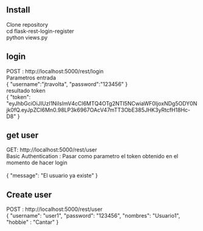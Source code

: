 <h2>Install</h2>
Clone repository </br> 
cd flask-rest-login-register </br>
python views.py </br>

<h2>login</h2>
POST : http://localhost:5000/rest/login </br>
Parametros entrada </br>
{
	"username":"jtravolta",
	"password":"123456"
} </br>
resultado token </br>
{ "token": "eyJhbGciOiJIUzI1NiIsImV4cCI6MTQ4OTg2NTI5NCwiaWF0IjoxNDg5ODY0Njk0fQ.eyJpZCI6Mn0.98LP3k6967OAcV47mTT3ObE385JHK3yRtcfH18Hc-D8" }
</br>

<h2>get user</h2>
GET: http://localhost:5000/rest/user </br>
Basic Authentication : Pasar como parametro el token obtenido en el momento de hacer login </br>
<br/>
{
  "message": "El usuario ya existe"
}

<h2>Create user</h2>
POST : http://localhost:5000/rest/user </br>
{
	"username": "user1",
	"password": "123456",
	"nombres": "Usuario1",
	"hobbie" : "Cantar"
}
